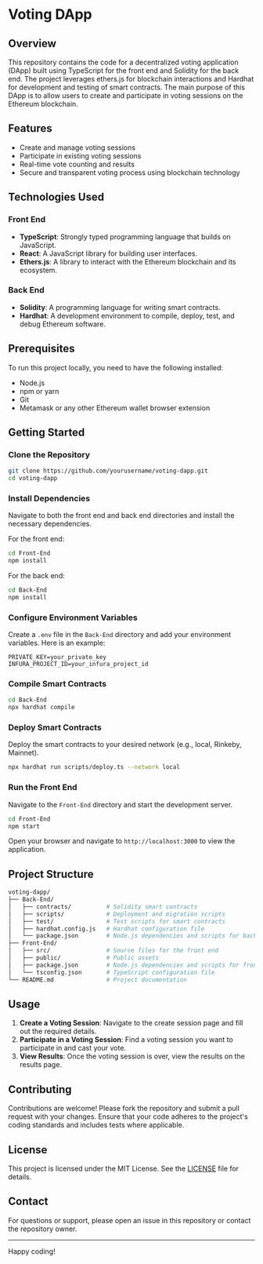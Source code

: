 # Voting DApp

## Overview

This repository contains the code for a decentralized voting application (DApp) built using TypeScript for the front end and Solidity for the back end. The project leverages ethers.js for blockchain interactions and Hardhat for development and testing of smart contracts. The main purpose of this DApp is to allow users to create and participate in voting sessions on the Ethereum blockchain.

## Features

- Create and manage voting sessions
- Participate in existing voting sessions
- Real-time vote counting and results
- Secure and transparent voting process using blockchain technology

## Technologies Used

### Front End
- **TypeScript**: Strongly typed programming language that builds on JavaScript.
- **React**: A JavaScript library for building user interfaces.
- **Ethers.js**: A library to interact with the Ethereum blockchain and its ecosystem.

### Back End
- **Solidity**: A programming language for writing smart contracts.
- **Hardhat**: A development environment to compile, deploy, test, and debug Ethereum software.

## Prerequisites

To run this project locally, you need to have the following installed:

- Node.js
- npm or yarn
- Git
- Metamask or any other Ethereum wallet browser extension

## Getting Started

### Clone the Repository

```bash
git clone https://github.com/yourusername/voting-dapp.git
cd voting-dapp
```

### Install Dependencies

Navigate to both the front end and back end directories and install the necessary dependencies.

For the front end:

```bash
cd Front-End
npm install
```

For the back end:

```bash
cd Back-End
npm install
```

### Configure Environment Variables

Create a `.env` file in the `Back-End` directory and add your environment variables. Here is an example:

```env
PRIVATE_KEY=your_private_key
INFURA_PROJECT_ID=your_infura_project_id
```

### Compile Smart Contracts

```bash
cd Back-End
npx hardhat compile
```

### Deploy Smart Contracts

Deploy the smart contracts to your desired network (e.g., local, Rinkeby, Mainnet).

```bash
npx hardhat run scripts/deploy.ts --network local
```

### Run the Front End

Navigate to the `Front-End` directory and start the development server.

```bash
cd Front-End
npm start
```

Open your browser and navigate to `http://localhost:3000` to view the application.

## Project Structure

```bash
voting-dapp/
├── Back-End/
│   ├── contracts/          # Solidity smart contracts
│   ├── scripts/            # Deployment and migration scripts
│   ├── test/               # Test scripts for smart contracts
│   ├── hardhat.config.js   # Hardhat configuration file
│   └── package.json        # Node.js dependencies and scripts for back end
├── Front-End/
│   ├── src/                # Source files for the front end
│   ├── public/             # Public assets
│   ├── package.json        # Node.js dependencies and scripts for front end
│   └── tsconfig.json       # TypeScript configuration file
└── README.md               # Project documentation
```

## Usage

1. **Create a Voting Session**: Navigate to the create session page and fill out the required details.
2. **Participate in a Voting Session**: Find a voting session you want to participate in and cast your vote.
3. **View Results**: Once the voting session is over, view the results on the results page.

## Contributing

Contributions are welcome! Please fork the repository and submit a pull request with your changes. Ensure that your code adheres to the project's coding standards and includes tests where applicable.

## License

This project is licensed under the MIT License. See the [LICENSE](LICENSE) file for details.

## Contact

For questions or support, please open an issue in this repository or contact the repository owner.

---

Happy coding!
